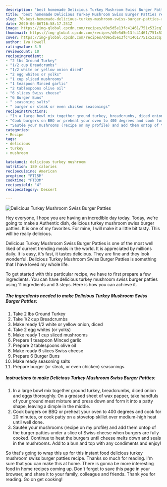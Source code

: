 ```yaml
---
description: "best homemade Delicious Turkey Mushroom Swiss Burger Patties recipe | how to prepare Delicious Turkey Mushroom Swiss Burger Patties"
title: "best homemade Delicious Turkey Mushroom Swiss Burger Patties recipe | how to prepare Delicious Turkey Mushroom Swiss Burger Patties"
slug: 70-best-homemade-delicious-turkey-mushroom-swiss-burger-patties-recipe-how-to-prepare-delicious-turkey-mushroom-swiss-burger-patties
date: 2020-06-06T16:58:17.251Z
image: https://img-global.cpcdn.com/recipes/d0e5d5e13fc41461/751x532cq70/delicious-turkey-mushroom-swiss-burger-patties-recipe-main-photo.jpg
thumbnail: https://img-global.cpcdn.com/recipes/d0e5d5e13fc41461/751x532cq70/delicious-turkey-mushroom-swiss-burger-patties-recipe-main-photo.jpg
cover: https://img-global.cpcdn.com/recipes/d0e5d5e13fc41461/751x532cq70/delicious-turkey-mushroom-swiss-burger-patties-recipe-main-photo.jpg
author: Iva Howell
ratingvalue: 3.5
reviewcount: 10
recipeingredient:
- "2 lbs Ground Turkey"
- "1/2 cup Breadcrumbs"
- "1/2 white or yellow onion diced"
- "2 egg whites or yolks"
- "1 cup sliced mushrooms"
- "1 teaspoon Minced garlic"
- "2 tablespoons olive oil"
- "6 slices Swiss cheese"
- "6 Burger Buns"
- " seasoning salts"
- " burger or steak or even chicken seasonings"
recipeinstructions:
- "In a large bowl mix together ground turkey, breadcrumbs, diced onion and eggs thoroughly. On a greased sheet of wax papper, take handfuls of your ground meat mixture and press down and form it into a patty shape, leaving a dimple in the middle."
- "Cook burgers on BBQ or preheat your oven to 400 degrees and cook for 20 minutes, or cook patty on a stovetop skillet over medium-high heat until well done."
- "Sautée your mushrooms (recipe on my profile) and add them ontop of the burger patties under a slice of Swiss cheese when burgers are fully cooked. Continue to heat the burgers until cheese melts down and seals in the mushrooms. Add to a bun and top with any condiments and enjoy!"
categories:
- Recipe
tags:
- delicious
- turkey
- mushroom

katakunci: delicious turkey mushroom 
nutrition: 189 calories
recipecuisine: American
preptime: "PT15M"
cooktime: "PT33M"
recipeyield: "4"
recipecategory: Dessert

---
```



![Delicious Turkey Mushroom Swiss Burger Patties](https://img-global.cpcdn.com/recipes/d0e5d5e13fc41461/751x532cq70/delicious-turkey-mushroom-swiss-burger-patties-recipe-main-photo.jpg)

Hey everyone, I hope you are having an incredible day today. Today, we're going to make a Authentic dish, delicious turkey mushroom swiss burger patties. It is one of my favorites. For mine, I will make it a little bit tasty. This will be really delicious.

Delicious Turkey Mushroom Swiss Burger Patties is one of the most well liked of current trending meals in the world. It is appreciated by millions daily. It is easy, it's fast, it tastes delicious. They are fine and they look wonderful. Delicious Turkey Mushroom Swiss Burger Patties is something that I have loved my whole life.




To get started with this particular recipe, we have to first prepare a few ingredients. You can have delicious turkey mushroom swiss burger patties using 11 ingredients and 3 steps. Here is how you can achieve it.

<!--inarticleads1-->

##### The ingredients needed to make Delicious Turkey Mushroom Swiss Burger Patties:

1. Take 2 lbs Ground Turkey
1. Take 1/2 cup Breadcrumbs
1. Make ready 1/2 white or yellow onion, diced
1. Take 2 egg whites (or yolks)
1. Make ready 1 cup sliced mushrooms
1. Prepare 1 teaspoon Minced garlic
1. Prepare 2 tablespoons olive oil
1. Make ready 6 slices Swiss cheese
1. Prepare 6 Burger Buns
1. Make ready  seasoning salts
1. Prepare  burger (or steak, or even chicken) seasonings




<!--inarticleads2-->

##### Instructions to make Delicious Turkey Mushroom Swiss Burger Patties:

1. In a large bowl mix together ground turkey, breadcrumbs, diced onion and eggs thoroughly. On a greased sheet of wax papper, take handfuls of your ground meat mixture and press down and form it into a patty shape, leaving a dimple in the middle.
1. Cook burgers on BBQ or preheat your oven to 400 degrees and cook for 20 minutes, or cook patty on a stovetop skillet over medium-high heat until well done.
1. Sautée your mushrooms (recipe on my profile) and add them ontop of the burger patties under a slice of Swiss cheese when burgers are fully cooked. Continue to heat the burgers until cheese melts down and seals in the mushrooms. Add to a bun and top with any condiments and enjoy!




So that's going to wrap this up for this instant food delicious turkey mushroom swiss burger patties recipe. Thanks so much for reading. I'm sure that you can make this at home. There is gonna be more interesting food in home recipes coming up. Don't forget to save this page in your browser, and share it to your family, colleague and friends. Thank you for reading. Go on get cooking!
